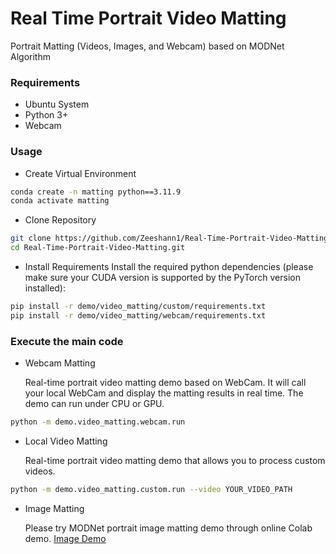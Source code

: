 # Real Time Portrait Video Matting
Portrait Matting (Videos, Images, and Webcam) based on MODNet Algorithm

### Requirements
- Ubuntu System
- Python 3+
- Webcam

### Usage
- Create Virtual Environment
```bash
conda create -n matting python==3.11.9
conda activate matting
```
- Clone Repository
```bash
git clone https://github.com/Zeeshann1/Real-Time-Portrait-Video-Matting.git
cd Real-Time-Portrait-Video-Matting.git
```

- Install Requirements
Install the required python dependencies (please make sure your CUDA version is supported by the PyTorch version installed):

```bash
pip install -r demo/video_matting/custom/requirements.txt
pip install -r demo/video_matting/webcam/requirements.txt
```
### Execute the main code
- Webcam Matting <p>
Real-time portrait video matting demo based on WebCam. It will call your local WebCam and display the matting results in real time. The demo can run under CPU or GPU.

```bash
python -m demo.video_matting.webcam.run
```
- Local Video Matting <p>
Real-time portrait video matting demo that allows you to process custom videos.
```bash
python -m demo.video_matting.custom.run --video YOUR_VIDEO_PATH
```
- Image Matting <p>
Please try MODNet portrait image matting demo through online Colab demo.
[Image Demo](https://colab.research.google.com/drive/1GANpbKT06aEFiW-Ssx0DQnnEADcXwQG6?usp=sharing)






